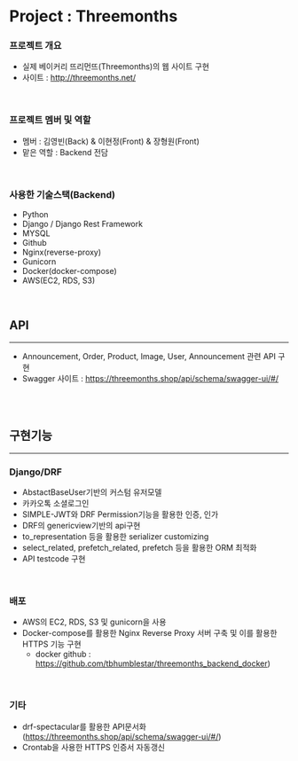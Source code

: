 # Project : Threemonths

### 프로젝트 개요
- 실제 베이커리 뜨리먼뜨(Threemonths)의 웹 사이트 구현
- 사이트 : http://threemonths.net/

<br/>

### 프로젝트 멤버 및 역할
- 멤버 :  김영빈(Back) & 이현정(Front) &  장형원(Front)
- 맡은 역할 : Backend 전담

<br/>

### 사용한 기술스택(Backend)
- Python
- Django / Django Rest Framework
- MYSQL
- Github
- Nginx(reverse-proxy)
- Gunicorn
- Docker(docker-compose)
- AWS(EC2, RDS, S3)


<br/>

## API
---
- Announcement, Order, Product, Image, User, Announcement 관련 API 구현
- Swagger 사이트 : https://threemonths.shop/api/schema/swagger-ui/#/

<br/>
<br/>

## 구현기능
---

### Django/DRF
- AbstactBaseUser기반의 커스텀 유저모델
- 카카오톡 소셜로그인
- SIMPLE-JWT와 DRF Permission기능을 활용한 인증, 인가
- DRF의 genericview기반의 api구현
- to_representation 등을 활용한 serializer customizing
- select_related, prefetch_related, prefetch 등을 활용한 ORM 최적화
- API testcode 구현

<br/>

### 배포
- AWS의 EC2, RDS, S3 및 gunicorn을 사용
- Docker-compose를 활용한 Nginx Reverse Proxy 서버 구축 및 이를 활용한 HTTPS 기능 구현
    + docker github : https://github.com/tbhumblestar/threemonths_backend_docker)

<br/>

### 기타
- drf-spectacular를 활용한 API문서화(https://threemonths.shop/api/schema/swagger-ui/#/)
- Crontab을 사용한 HTTPS 인증서 자동갱신